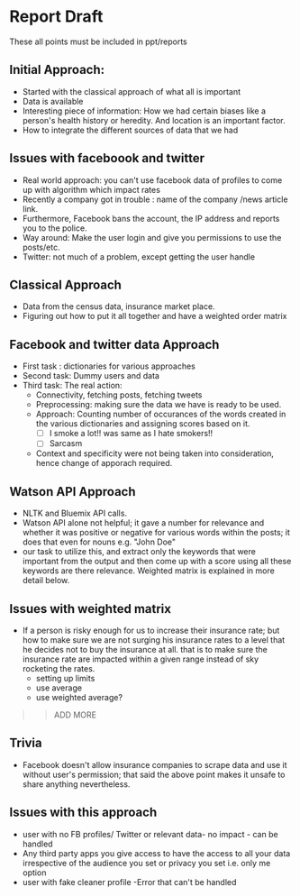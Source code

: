 # Report Draft
These all points must be included in ppt/reports

## Initial Approach:

- Started with the classical approach of what all is important
- Data is available
- Interesting piece of information: How we had certain biases like a person's health history or heredity. And location is an important factor.
- How to integrate the different sources of data that we had

## Issues with faceboook and twitter
- Real world approach: you can't use facebook data of profiles to come up with algorithm which impact rates
- Recently a company got in trouble : name of the company /news article link.
- Furthermore, Facebook bans the account, the IP address and reports you to the police.
- Way around: Make the user login and give you permissions to use the posts/etc.
- Twitter: not much of a problem, except getting the user handle

## Classical Approach
- Data from the census data, insurance market place.
- Figuring out how to put it all together and have a weighted order matrix

## Facebook and twitter data Approach
- First task : dictionaries for various approaches
- Second task: Dummy users and data
- Third task: The real action: 
   * Connectivity, fetching posts, fetching tweets
   * Preprocessing: making sure the data we have is ready to be used.
   * Approach: Counting number of occurances of the words created in the various dictionaries and assigning scores based on it. 
     - [ ] I smoke a lot!! was same as I hate smokers!!
     - [ ] Sarcasm
   * Context and specificity were not being taken into consideration, hence change of apporach required. 

## Watson API Approach
   * NLTK and Bluemix API calls.
   * Watson API alone not helpful; it gave a number for relevance and whether it was positive or negative for various words within the posts; it does that even for nouns e.g. "John Doe" 
   * our task to utilize this, and extract only the keywords that were important from the output and then come up with a score using all these keywords are there relevance. Weighted matrix is explained in more detail below. 

## Issues with weighted matrix
- If a person is risky enough for us to increase their insurance rate; but how to make sure we are not surging his insurance rates to a level that he decides not to buy the insurance at all.
that is to make sure the insurance rate are impacted within a given range instead of sky rocketing the rates.
   * setting up limits
   * use average
   * use weighted average?
>> ADD MORE 


## Trivia
- Facebook doesn't allow insurance companies to scrape data and use it without user's permission; that said the above point makes it unsafe to share anything nevertheless.

## Issues with this approach

- user with no FB profiles/ Twitter or relevant data- no impact - can be handled
- Any third party apps you give access to have the access to all your data irrespective of the audience you set or privacy you set i.e. only me option
- user with fake cleaner profile -Error that can't be handled  
